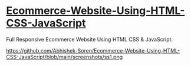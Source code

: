 # [Ecommerce-Website-Using-HTML-CSS-JavaScript](https://potato-shopping-abhi.netlify.app/)
Full Responsive Ecommerce Website Using HTML CSS &amp; JavaScript. 


https://github.com/Abhishek-Soren/Ecommerce-Website-Using-HTML-CSS-JavaScript/blob/main/screenshots/ss1.png
